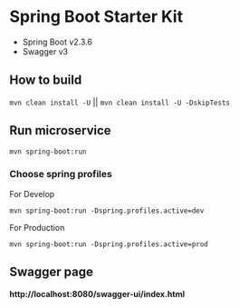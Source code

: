 # Spring Boot Starter Kit

- Spring Boot v2.3.6
- Swagger v3

## How to build

`mvn clean install -U` || `mvn clean install -U -DskipTests`

## Run microservice

`mvn spring-boot:run`

### Choose spring profiles

For Develop

`mvn spring-boot:run -Dspring.profiles.active=dev`

For Production

`mvn spring-boot:run -Dspring.profiles.active=prod`

## Swagger page

**http://localhost:8080/swagger-ui/index.html**

